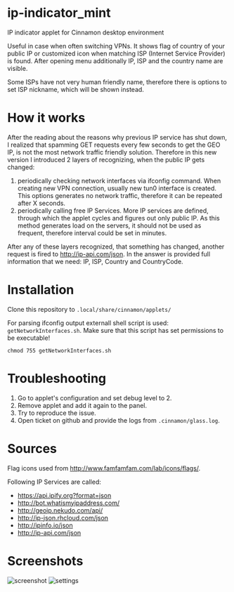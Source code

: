 # ip-indicator_mint
IP indicator applet for Cinnamon desktop environment

Useful in case when often switching VPNs. It shows flag of country of your public IP or customized icon when matching ISP (Internet Service Provider) is found. After opening menu additionally IP, ISP and the country name are visible. 

Some ISPs have not very human friendly name, therefore there is options to set ISP nickname, which will be shown instead.

# How it works
After the reading about the reasons why previous IP service has shut down, I realized that spamming GET requests every few seconds to get the GEO IP, is not the most network traffic friendly solution. Therefore in this new version I introduced 2 layers of recognizing, when the public IP gets changed:

1. periodically checking network interfaces via ifconfig command. When creating new VPN connection, usually new tun0 interface is created. This options generates no network traffic, therefore it can be repeated after X seconds.
2. periodically calling free IP Services. More IP services are defined, through which the applet cycles and figures out only public IP. As this method generates load on the servers, it should not be used as frequent, therefore interval could be set in minutes.

After any of these layers recognized, that something has changed, another request is fired to http://ip-api.com/json. In the answer is provided full information that we need: IP, ISP, Country and CountryCode.

# Installation
Clone this repository to `.local/share/cinnamon/applets/`

For parsing ifconfig output externall shell script is used: `getNetworkInterfaces.sh`. Make sure that this script has set permissions to be executable! 
```
chmod 755 getNetworkInterfaces.sh
```

# Troubleshooting
1. Go to applet's configuration and set debug level to 2. 
2. Remove applet and add it again to the panel. 
3. Try to reproduce the issue. 
4. Open ticket on github and provide the logs from `.cinnamon/glass.log`.

# Sources
Flag icons used from http://www.famfamfam.com/lab/icons/flags/.

Following IP Services are called:
- https://api.ipify.org?format=json
- http://bot.whatismyipaddress.com/
- http://geoip.nekudo.com/api/
- http://ip-json.rhcloud.com/json
- http://ipinfo.io/json
- http://ip-api.com/json

# Screenshots
![screenshot](http://i.imgur.com/2wXSV1v.png)
![settings](http://i.imgur.com/a3MlXg7.png)


